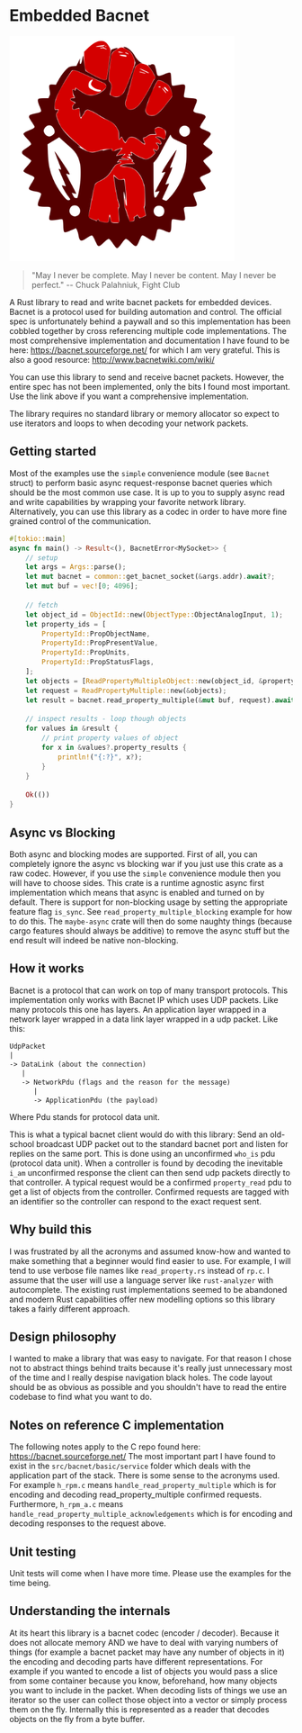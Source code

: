 # Embedded Bacnet

<img src="logo.svg" alt="an obscure reference to a movie" width="400"/>

> "May I never be complete. May I never be content. May I never be perfect."
-- Chuck Palahniuk, Fight Club 

A Rust library to read and write bacnet packets for embedded devices. Bacnet is a protocol used for building automation and control. 
The official spec is unfortunately behind a paywall and so this implementation has been cobbled together by cross referencing multiple code implementations.
The most comprehensive implementation and documentation I have found to be here: https://bacnet.sourceforge.net/ for which I am very grateful. This is also a good resource: http://www.bacnetwiki.com/wiki/

You can use this library to send and receive bacnet packets. However, the entire spec has not been implemented, only the bits I found most important. Use the link above if you want a comprehensive implementation. 

The library requires no standard library or memory allocator so expect to use iterators and loops to when decoding your network packets.

## Getting started

Most of the examples use the `simple` convenience module (see `Bacnet` struct) to perform basic async request-response bacnet queries which should be the most common use case. It is up to you to supply async read and write capabilities by wrapping your favorite network library. Alternatively, you can use this library as a codec in order to have more fine grained control of the communication.

```rust
#[tokio::main]
async fn main() -> Result<(), BacnetError<MySocket>> {
    // setup
    let args = Args::parse();
    let mut bacnet = common::get_bacnet_socket(&args.addr).await?;
    let mut buf = vec![0; 4096];

    // fetch
    let object_id = ObjectId::new(ObjectType::ObjectAnalogInput, 1);
    let property_ids = [
        PropertyId::PropObjectName,
        PropertyId::PropPresentValue,
        PropertyId::PropUnits,
        PropertyId::PropStatusFlags,
    ];
    let objects = [ReadPropertyMultipleObject::new(object_id, &property_ids)];
    let request = ReadPropertyMultiple::new(&objects);
    let result = bacnet.read_property_multiple(&mut buf, request).await?;

    // inspect results - loop though objects
    for values in &result {
        // print property values of object
        for x in &values?.property_results {
            println!("{:?}", x?);
        }
    }

    Ok(())
}
```

## Async vs Blocking

Both async and blocking modes are supported. First of all, you can completely ignore the async vs blocking war if you just use this crate as a raw codec. However, if you use the `simple` convenience module then you will have to choose sides. 
This crate is a runtime agnostic async first implementation which means that async is enabled and turned on by default. There is support for non-blocking usage by setting the appropriate feature flag `is_sync`. See `read_property_multiple_blocking` example for how to do this. 
The `maybe-async` crate will then do some naughty things (because cargo features should always be additive) to remove the async stuff but the end result will indeed be native non-blocking.

## How it works

Bacnet is a protocol that can work on top of many transport protocols. This implementation only works with Bacnet IP which uses UDP packets. Like many protocols this one has layers. 
An application layer wrapped in a network layer wrapped in a data link layer wrapped in a udp packet. Like this:

```
UdpPacket
|
-> DataLink (about the connection)
   |
   -> NetworkPdu (flags and the reason for the message)
      |
      -> ApplicationPdu (the payload)
```

Where Pdu stands for protocol data unit.

This is what a typical bacnet client would do with this library: Send an old-school broadcast UDP packet out to the standard bacnet port and listen for replies on the same port. 
This is done using an unconfirmed `who_is` pdu (protocol data unit). When a controller is found by decoding the inevitable `i_am` unconfirmed response the client can then send udp packets directly to that controller.
A typical request would be a confirmed `property_read` pdu to get a list of objects from the controller. Confirmed requests are tagged with an identifier so the controller can respond to the exact request sent.

## Why build this

I was frustrated by all the acronyms and assumed know-how and wanted to make something that a beginner would find easier to use. 
For example, I will tend to use verbose file names like `read_property.rs` instead of `rp.c`. I assume that the user will use a language server like `rust-analyzer` with autocomplete.
The existing rust implementations seemed to be abandoned and modern Rust capabilities offer new modelling options so this library takes a fairly different approach.

## Design philosophy

I wanted to make a library that was easy to navigate.
For that reason I chose not to abstract things behind traits because it's really just unnecessary most of the time and I really despise navigation black holes.
The code layout should be as obvious as possible and you shouldn't have to read the entire codebase to find what you want to do. 

## Notes on reference C implementation

The following notes apply to the C repo found here: https://bacnet.sourceforge.net/
The most important part I have found to exist in the `src/bacnet/basic/service` folder which deals with the application part of the stack. 
There is some sense to the acronyms used. 
For example `h_rpm.c` means `handle_read_property_multiple` which is for encoding and decoding read_property_multiple confirmed requests.
Furthermore, `h_rpm_a.c` means `handle_read_property_multiple_acknowledgements` which is for encoding and decoding responses to the request above.

## Unit testing

Unit tests will come when I have more time. Please use the examples for the time being.

## Understanding the internals

At its heart this library is a bacnet codec (encoder / decoder). Because it does not allocate memory AND we have to deal with varying numbers of things (for example a bacnet packet may have any number
of objects in it) the encoding and decoding parts have different representations. 
For example if you wanted to encode a list of objects you would pass a slice from some container because you know, beforehand, how many objects you want to include in the packet. 
When decoding lists of things we use an iterator so the user can collect those object into a vector or simply process them on the fly. 
Internally this is represented as a reader that decodes objects on the fly from a byte buffer.